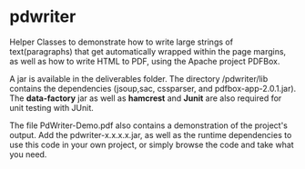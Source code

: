 # pdwriter
Helper Classes to demonstrate how to write large strings of text(paragraphs) that get automatically wrapped within the page margins, as well as how to write HTML to PDF, using the Apache project PDFBox.

A jar is available in the deliverables folder. The directory /pdwriter/lib contains the dependencies (jsoup,sac, cssparser, and pdfbox-app-2.0.1.jar).  The **data-factory** jar  as well as **hamcrest** and **Junit** are also required for unit testing with JUnit.

The file PdWriter-Demo.pdf also contains a demonstration of the project's output.  Add the pdwriter-x.x.x.x.jar, as well as the runtime dependencies to use this code in your own project, or simply browse the code and take what you need.

